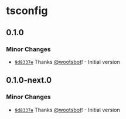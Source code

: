# tsconfig

## 0.1.0

### Minor Changes

- [`9d8337e`](https://github.com/wootsbot/design-blocks/commit/9d8337eb210730ea01a56fd6b198276401e9de82) Thanks
  [@wootsbot](https://github.com/wootsbot)! - Initial version

## 0.1.0-next.0

### Minor Changes

- [`9d8337e`](https://github.com/wootsbot/design-blocks/commit/9d8337eb210730ea01a56fd6b198276401e9de82) Thanks
  [@wootsbot](https://github.com/wootsbot)! - Initial version
